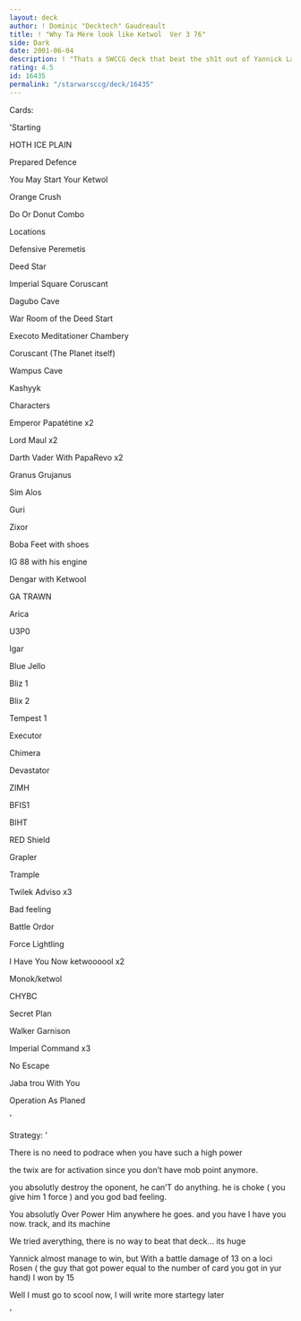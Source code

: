 ```yaml
---
layout: deck
author: ! Dominic "Decktech" Gaudreault
title: ! "Why Ta Mère look like Ketwol  Ver 3 76"
side: Dark
date: 2001-06-04
description: ! "Thats a SWCCG deck that beat the sh1t out of Yannick Lapointe 8 games in a row last Friday.. its really good"
rating: 4.5
id: 16435
permalink: "/starwarsccg/deck/16435"
---
```

Cards: 

'Starting 


HOTH ICE PLAIN 

Prepared Defence

You May Start Your Ketwol

Orange Crush

Do Or Donut Combo


Locations


Defensive Peremetis

Deed Star

Imperial Square Coruscant

Dagubo Cave

War Room of the Deed Start

Execoto Meditationer Chambery

Coruscant (The Planet itself)

Wampus Cave

Kashyyk


Characters


Emperor Papatétine x2

Lord Maul x2

Darth Vader With PapaRevo x2

Granus Grujanus

Sim Alos

Guri

Zixor

Boba Feet with shoes

IG 88 with his engine

Dengar with Ketwool

GA TRAWN 

Arica

U3P0

Igar


Blue Jello


Bliz 1 

Blix 2

Tempest 1


Executor

Chimera

Devastator

ZIMH

BFIS1

BIHT


RED Shield


Grapler

Trample

Twilek Adviso x3

Bad feeling

Battle Ordor

Force Lightling

I Have You Now ketwoooool x2

Monok/ketwol

CHYBC

Secret Plan

Walker Garnison

Imperial Command x3

No Escape

Jaba trou With You

Operation As Planed

'

Strategy: '

There is no need to podrace when you have such a high power


the twix are for activation since you don’t have mob point anymore.


you absolutly destroy the oponent, he can’T do anything. he is choke ( you give him 1 force ) and you god bad feeling.


You absolutly Over Power Him anywhere he goes. and you have I have you now. track, and its machine 


We tried averything, there is no way to beat that deck... its huge 


Yannick almost manage to win, but With a battle damage of 13 on a loci Rosen ( the guy that got power equal to the number of card you got in yur hand)  I won by 15


Well I must go to scool now, I will write more startegy later

'
